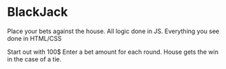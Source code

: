 # BlackJack
Place your bets against the house. All logic done in JS. Everything you see done in HTML/CSS

Start out with 100$ Enter a bet amount for each round. House gets the win in the case of a tie.
